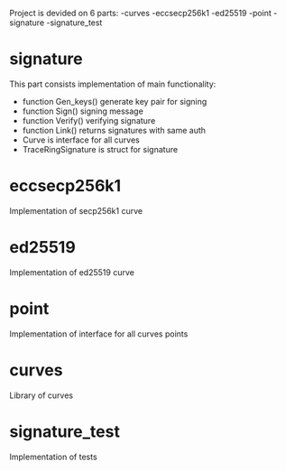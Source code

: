 Project is devided on 6 parts:
-curves
-eccsecp256k1
-ed25519
-point
-signature
-signature_test

# signature
This part consists implementation of main functionality:
- function Gen_keys() generate key pair for signing 
- function Sign() signing message 
- function Verify() verifying signature
- function Link() returns signatures with same auth
- Curve is interface for all curves
- TraceRingSignature is struct for signature

# eccsecp256k1
Implementation of secp256k1 curve

# ed25519
Implementation of ed25519 curve

# point
Implementation of interface for all curves points

# curves
Library of curves

# signature_test
Implementation of tests
